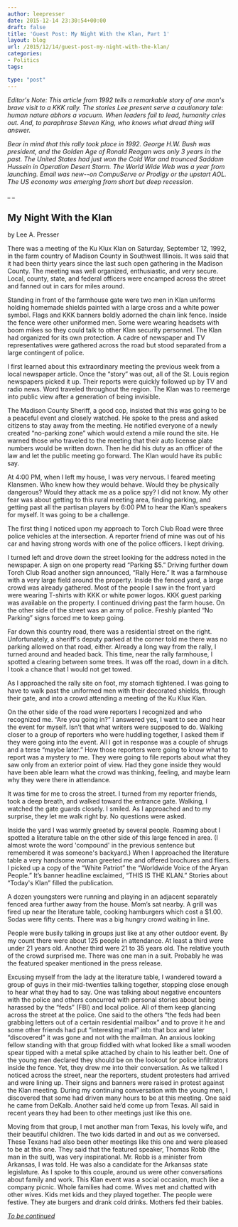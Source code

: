 ```yaml
---
author: leepresser
date: 2015-12-14 23:30:54+00:00
draft: false
title: 'Guest Post: My Night With the Klan, Part 1'
layout: blog
url: /2015/12/14/guest-post-my-night-with-the-klan/
categories:
- Politics
tags:

type: "post"
---
```


_Editor's Note: This article from 1992 tells a remarkable story of one man's brave visit to a KKK rally. The stories Lee present serve a cautionary tale: human nature abhors a vacuum. When leaders fail to lead, humanity cries out. And, to paraphrase Steven King, who knows what dread thing will answer._

_Bear in mind that this rally took place in 1992. George H.W. Bush was president, and the Golden Age of Ronald Reagan was only 3 years in the past. The United States had just won the Cold War and trounced Saddam Hussein in Operation Desert Storm. The World Wide Web was a year from launching. Email was new--on CompuServe or Prodigy or the upstart AOL. The US economy was emerging from short but deep recession._

_ _



## My Night With the Klan



by Lee A. Presser

There was a meeting of the Ku Klux Klan on Saturday, September 12, 1992, in the farm country of Madison County in Southwest Illinois. It was said that it had been thirty years since the last such open gathering in the Madison County. The meeting was well organized, enthusiastic, and very secure.  Local, county, state, and federal officers were encamped across the street and fanned out in cars for miles around.

Standing in front of the farmhouse gate were two men in Klan uniforms holding homemade shields painted with a large cross and a white power symbol. Flags and KKK banners boldly adorned the chain link fence.  Inside the fence were other uniformed men. Some were wearing headsets with boom mikes so they could talk to other Klan security personnel. The Klan had organized for its own protection. A cadre of newspaper and TV representatives were gathered across the road but stood separated from a large contingent of police.

I first learned about this extraordinary meeting the previous week from a local newspaper article. Once the “story” was out, all of the St. Louis region newspapers picked it up. Their reports were quickly followed up by TV and radio news. Word traveled throughout the region. The Klan was to reemerge into public view after a generation of being invisible.

The Madison County Sheriff, a good cop, insisted that this was going to be a peaceful event and closely watched.  He spoke to the press and asked citizens to stay away from the meeting. He notified everyone of a newly created “no-parking zone” which would extend a mile round the site.  He warned those who traveled to the meeting that their auto license plate numbers would be written down. Then he did his duty as an officer of the law and let the public meeting go forward. The Klan would have its public say.

At 4:00 PM, when I left my house, I was very nervous.  I feared meeting Klansmen. Who knew how they would behave. Would they be physically dangerous? Would they attack me as a police spy? I did not know. My other fear was about getting to this rural meeting area, finding parking, and getting past all the partisan players by 6:00 PM to hear the Klan’s speakers for myself. It was going to be a challenge.

The first thing I noticed upon my approach to Torch Club Road were three police vehicles at the intersection. A reporter friend of mine was out of his car and having strong words with one of the police officers. I kept driving.

I turned left and drove down the street looking for the address noted in the newspaper. A sign on one property read “Parking $5.” Driving further down Torch Club Road another sign announced, “Rally Here.” It was a farmhouse with a very large field around the property. Inside the fenced yard, a large crowd was already gathered. Most of the people I saw in the front yard were wearing T-shirts with KKK or white power logos. KKK guest parking was available on the property. I continued driving past the farm house.  On the other side of the street was an army of police. Freshly planted “No Parking” signs forced me to keep going.

Far down this country road, there was a residential street on the right. Unfortunately, a sheriff's deputy parked at the corner told me there was no parking allowed on that road, either. Already a long way from the rally, I turned around and headed back. This time, near the rally farmhouse, I spotted a clearing between some trees. It was off the road, down in a ditch. I took a chance that I would not get towed.

As I approached the rally site on foot, my stomach tightened. I was going to have to walk past the uniformed men with their decorated shields, through their gate, and into a crowd attending a meeting of the Ku Klux Klan.

On the other side of the road were reporters I recognized and who recognized me. “Are you going in?”  I answered yes, I want to see and hear the event for myself. Isn’t that what writers were supposed to do. Walking closer to a group of reporters who were huddling together, I asked them if they were going into the event. All I got in response was a couple of shrugs and a terse “maybe later.” How those reporters were going to know what to report was a mystery to me. They were going to file reports about what they saw only from an exterior point of view. Had they gone inside they would have been able learn what the crowd was thinking, feeling, and maybe learn why they were there in attendance.

It was time for me to cross the street. I turned from my reporter friends, took a deep breath, and walked toward the entrance gate.  Walking, I watched the gate guards closely.  I smiled.  As I approached and to my surprise, they let me walk right by. No questions were asked.

Inside the yard I was warmly greeted by several people.  Roaming about I spotted a literature table on the other side of this large fenced in area.  (I almost wrote the word 'compound' in the previous sentence but remembered it was someone's backyard.) When I approached the literature table a very handsome woman greeted me and offered brochures and fliers. I picked up a copy of the “White Patriot” the “Worldwide Voice of the Aryan People.” It’s banner headline exclaimed, “THIS IS THE KLAN.” Stories about “Today's Klan” filled the publication.

A dozen youngsters were running and playing in an adjacent separately fenced area further away from the house. Mom’s sat nearby. A grill was fired up near the literature table, cooking hamburgers which cost a $1.00. Sodas were fifty cents. There was a big hungry crowd waiting in line.

People were busily talking in groups just like at any other outdoor event. By my count there were about 125 people in attendance. At least a third were under 21 years old. Another third were 21 to 35 years old. The relative youth of the crowd surprised me.  There was one man in a suit. Probably he was the featured speaker mentioned in the press release.

Excusing myself from the lady at the literature table, I wandered toward a group of guys in their mid-twenties talking together, stopping close enough to hear what they had to say. One was talking about negative encounters with the police and others concurred with personal stories about being harassed by the “feds” (FBI) and local police.  All of them keep glancing across the street at the police. One said to the others “the feds had been grabbing letters out of a certain residential mailbox” and to prove it he and some other friends had put “interesting mail” into that box and later “discovered” it was gone and not with the mailman. An anxious looking fellow standing with that group fiddled with what looked like a small wooden spear tipped with a metal spike attached by chain to his leather belt. One of the young men declared they should be on the lookout for police infiltrators inside the fence. Yet, they drew me into their conversation. As we talked I noticed across the street, near the reporters, student protesters had arrived and were lining up. Their signs and banners were raised in protest against the Klan meeting. During my continuing conversation with the young men, I discovered that some had driven many hours to be at this meeting. One said he came from DeKalb.  Another said he’d come up from Texas. All said in recent years they had been to other meetings just like this one.

Moving from that group, I met another man from Texas, his lovely wife, and their beautiful children.  The two kids darted in and out as we conversed.  These Texans had also been other meetings like this one and were pleased to be at this one.  They said that the featured speaker, Thomas Robb (the man in the suit), was very inspirational. Mr. Robb is a minister from Arkansas, I was told.  He was also a candidate for the Arkansas state legislature. As I spoke to this couple, around us were other conversations about family and work. This Klan event was a social occasion, much like a company picnic. Whole families had come. Wives met and chatted with other wives. Kids met kids and they played together.  The people were festive. They ate burgers and drank cold drinks.  Mothers fed their babies.

_[To be continued](https://hennessysview.com/2015/12/15/guest-post-my-night-with-the-klan-part-2/)_
